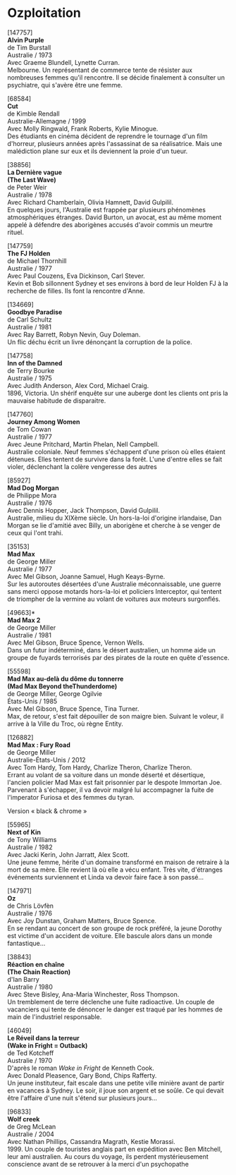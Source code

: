 # Ozploitation

[147757]  
**Alvin Purple**  
de Tim Burstall  
Australie / 1973  
Avec Graeme Blundell, Lynette Curran.  
Melbourne. Un représentant de commerce tente de résister aux nombreuses femmes qu'il rencontre. Il se décide finalement à consulter un psychiatre, qui s'avère être une femme.

[68584]  
**Cut**  
de Kimble Rendall  
Australie-Allemagne / 1999  
Avec Molly Ringwald, Frank Roberts, Kylie Minogue.  
Des étudiants en cinéma décident de reprendre le tournage d'un film d'horreur, plusieurs années après l'assassinat de sa réalisatrice. Mais une malédiction plane sur eux et ils deviennent la proie d'un tueur.

[38856]  
**La Dernière vague**  
**(The Last Wave)**  
de Peter Weir  
Australie / 1978  
Avec Richard Chamberlain, Olivia Hamnett, David Gulpilil.  
En quelques jours, l'Australie est frappée par plusieurs phénomènes atmosphériques étranges. David Burton, un avocat, est au même moment appelé à défendre des aborigènes accusés d'avoir commis un meurtre rituel.

[147759]  
**The FJ Holden**  
de Michael Thornhill  
Australie / 1977  
Avec Paul Couzens, Eva Dickinson, Carl Stever.  
Kevin et Bob sillonnent Sydney et ses environs à bord de leur Holden FJ à la recherche de filles. Ils font la rencontre d'Anne.

[134669]  
**Goodbye Paradise**  
de Carl Schultz  
Australie / 1981  
Avec Ray Barrett, Robyn Nevin, Guy Doleman.  
Un flic déchu écrit un livre dénonçant la corruption de la police.

[147758]  
**Inn of the Damned**  
de Terry Bourke  
Australie / 1975  
Avec Judith Anderson, Alex Cord, Michael Craig.  
1896, Victoria. Un shérif enquête sur une auberge dont les clients ont pris la mauvaise habitude de disparaitre.

[147760]  
**Journey Among Women**  
de Tom Cowan  
Australie / 1977  
Avec Jeune Pritchard, Martin Phelan, Nell Campbell.  
Australie coloniale. Neuf femmes s'échappent d'une prison où elles étaient détenues. Elles tentent de survivre dans la forêt. L'une d'entre elles se fait violer, déclenchant la colère vengeresse des autres

[85927]  
**Mad Dog Morgan**  
de Philippe Mora  
Australie / 1976  
Avec Dennis Hopper, Jack Thompson, David Gulpilil.  
Australie, milieu du XIXème siècle. Un hors-la-loi d'origine irlandaise, Dan Morgan se lie d'amitié avec Billy, un aborigène et cherche à se venger de ceux qui l'ont trahi.

[35153]  
**Mad Max**  
de George Miller  
Australie / 1977  
Avec Mel Gibson, Joanne Samuel, Hugh Keays-Byrne.  
Sur les autoroutes désertées d'une Australie méconnaissable, une guerre sans merci oppose motards hors-la-loi et policiers Interceptor, qui tentent de triompher de la vermine au volant de voitures aux moteurs surgonflés.

[49663]*  
**Mad Max 2**  
de George Miller  
Australie / 1981  
Avec Mel Gibson, Bruce Spence, Vernon Wells.  
Dans un futur indéterminé, dans le désert australien, un homme aide un groupe de fuyards terrorisés par des pirates de la route en quête d'essence.

[55598]  
**Mad Max au-delà du dôme du tonnerre**  
**(Mad Max Beyond theThunderdome)**  
de George Miller, George Ogilvie  
États-Unis / 1985  
Avec Mel Gibson, Bruce Spence, Tina Turner.  
Max, de retour, s'est fait dépouiller de son maigre bien. Suivant le voleur, il arrive à la Ville du Troc, où règne Entity.

[126882]  
**Mad Max : Fury Road**  
de George Miller  
Australie-États-Unis / 2012  
Avec Tom Hardy, Tom Hardy, Charlize Theron, Charlize Theron.  
Errant au volant de sa voiture dans un monde déserté et désertique, l'ancien policier Mad Max est fait prisonnier par le despote Immortan Joe. Parvenant à s'échapper, il va devoir malgré lui accompagner la fuite de l'imperator Furiosa et des femmes du tyran.

Version « black & chrome »

[55965]  
**Next of Kin**  
de Tony Williams  
Australie / 1982  
Avec Jacki Kerin, John Jarratt, Alex Scott.  
Une jeune femme, hérite d'un domaine transformé en maison de retraire à la mort de sa mère. Elle revient là où elle a vécu enfant. Très vite, d'étranges événements surviennent et Linda va devoir faire face à son passé...

[147971]  
**Oz**  
de Chris Lövfèn  
Australie / 1976  
Avec Joy Dunstan, Graham Matters, Bruce Spence.  
En se rendant au concert de son groupe de rock préféré, la jeune Dorothy est victime d'un accident de voiture. Elle bascule alors dans un monde fantastique...

[38843]  
**Réaction en chaîne**  
**(The Chain Reaction)**  
d'Ian Barry  
Australie / 1980  
Avec Steve Bisley, Ana-Maria Winchester, Ross Thompson.  
Un tremblement de terre déclenche une fuite radioactive. Un couple de vacanciers qui tente de dénoncer le danger est traqué par les hommes de main de l'industriel responsable.

[46049]  
**Le Réveil dans la terreur**  
**(Wake in Fright = Outback)**  
de Ted Kotcheff  
Australie / 1970  
D'après le roman _Wake in Fright_ de Kenneth Cook.  
Avec Donald Pleasence, Gary Bond, Chips Rafferty.  
Un jeune instituteur, fait escale dans une petite ville minière avant de partir en vacances à Sydney. Le soir, il joue son argent et se soûle. Ce qui devait être l'affaire d'une nuit s'étend sur plusieurs jours...

[96833]  
**Wolf creek**  
de Greg McLean  
Australie / 2004  
Avec Nathan Phillips, Cassandra Magrath, Kestie Morassi.  
1999\. Un couple de touristes anglais part en expédition avec Ben Mitchell, leur ami australien. Au cours du voyage, ils perdent mystérieusement conscience avant de se retrouver à la merci d'un psychopathe

